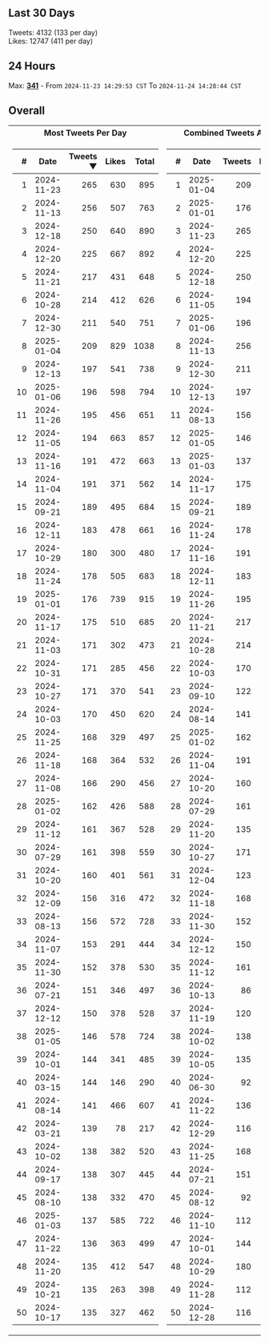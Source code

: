 ## Last 30 Days
Tweets: 4132 (133 per day)\
Likes: 12747 (411 per day)

## 24 Hours
Max: [**341**](../misc/most-tweets_24-hr.csv) - From `2024-11-23 14:29:53 CST` To `2024-11-24 14:28:44 CST`

## Overall
<table>
<tr><th>Most Tweets Per Day</th><th>Combined Tweets And Likes</th></tr><tr><td>


|#|Date|Tweets ▼|Likes|Total|
|--:|--|--:|--:|--:|
|1|2024-11-23|265|630|895|
|2|2024-11-13|256|507|763|
|3|2024-12-18|250|640|890|
|4|2024-12-20|225|667|892|
|5|2024-11-21|217|431|648|
|6|2024-10-28|214|412|626|
|7|2024-12-30|211|540|751|
|8|2025-01-04|209|829|1038|
|9|2024-12-13|197|541|738|
|10|2025-01-06|196|598|794|
|11|2024-11-26|195|456|651|
|12|2024-11-05|194|663|857|
|13|2024-11-16|191|472|663|
|14|2024-11-04|191|371|562|
|15|2024-09-21|189|495|684|
|16|2024-12-11|183|478|661|
|17|2024-10-29|180|300|480|
|18|2024-11-24|178|505|683|
|19|2025-01-01|176|739|915|
|20|2024-11-17|175|510|685|
|21|2024-11-03|171|302|473|
|22|2024-10-31|171|285|456|
|23|2024-10-27|171|370|541|
|24|2024-10-03|170|450|620|
|25|2024-11-25|168|329|497|
|26|2024-11-18|168|364|532|
|27|2024-11-08|166|290|456|
|28|2025-01-02|162|426|588|
|29|2024-11-12|161|367|528|
|30|2024-07-29|161|398|559|
|31|2024-10-20|160|401|561|
|32|2024-12-09|156|316|472|
|33|2024-08-13|156|572|728|
|34|2024-11-07|153|291|444|
|35|2024-11-30|152|378|530|
|36|2024-07-21|151|346|497|
|37|2024-12-12|150|378|528|
|38|2025-01-05|146|578|724|
|39|2024-10-01|144|341|485|
|40|2024-03-15|144|146|290|
|41|2024-08-14|141|466|607|
|42|2024-03-21|139|78|217|
|43|2024-10-02|138|382|520|
|44|2024-09-17|138|307|445|
|45|2024-08-10|138|332|470|
|46|2025-01-03|137|585|722|
|47|2024-11-22|136|363|499|
|48|2024-11-20|135|412|547|
|49|2024-10-21|135|263|398|
|50|2024-10-17|135|327|462|

</td><td>


|#|Date|Tweets|Likes|Total ▼|
|--:|--|--:|--:|--:|
|1|2025-01-04|209|829|1038|
|2|2025-01-01|176|739|915|
|3|2024-11-23|265|630|895|
|4|2024-12-20|225|667|892|
|5|2024-12-18|250|640|890|
|6|2024-11-05|194|663|857|
|7|2025-01-06|196|598|794|
|8|2024-11-13|256|507|763|
|9|2024-12-30|211|540|751|
|10|2024-12-13|197|541|738|
|11|2024-08-13|156|572|728|
|12|2025-01-05|146|578|724|
|13|2025-01-03|137|585|722|
|14|2024-11-17|175|510|685|
|15|2024-09-21|189|495|684|
|16|2024-11-24|178|505|683|
|17|2024-11-16|191|472|663|
|18|2024-12-11|183|478|661|
|19|2024-11-26|195|456|651|
|20|2024-11-21|217|431|648|
|21|2024-10-28|214|412|626|
|22|2024-10-03|170|450|620|
|23|2024-09-10|122|495|617|
|24|2024-08-14|141|466|607|
|25|2025-01-02|162|426|588|
|26|2024-11-04|191|371|562|
|27|2024-10-20|160|401|561|
|28|2024-07-29|161|398|559|
|29|2024-11-20|135|412|547|
|30|2024-10-27|171|370|541|
|31|2024-12-04|123|410|533|
|32|2024-11-18|168|364|532|
|33|2024-11-30|152|378|530|
|34|2024-12-12|150|378|528|
|35|2024-11-12|161|367|528|
|36|2024-10-13|86|438|524|
|37|2024-11-19|120|402|522|
|38|2024-10-02|138|382|520|
|39|2024-10-05|135|382|517|
|40|2024-06-30|92|413|505|
|41|2024-11-22|136|363|499|
|42|2024-12-29|116|381|497|
|43|2024-11-25|168|329|497|
|44|2024-07-21|151|346|497|
|45|2024-08-12|92|404|496|
|46|2024-11-10|112|375|487|
|47|2024-10-01|144|341|485|
|48|2024-10-29|180|300|480|
|49|2024-11-28|112|366|478|
|50|2024-12-28|116|359|475|

</td><tr>
</table>

